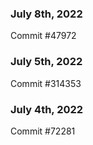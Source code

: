 ### July 8th, 2022

Commit #47972

### July 5th, 2022

Commit #314353


### July 4th, 2022

Commit #72281
